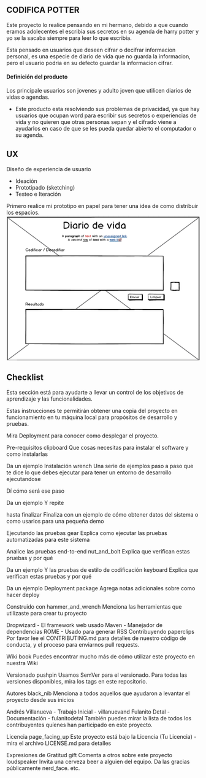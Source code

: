 ## CODIFICA POTTER
Este proyecto lo realice pensando en mi hermano, debido a que cuando eramos adolecentes el escribia sus secretos en su agenda de harry potter y yo se la sacaba siempre para leer lo que escribia.

Esta pensado en usuarios que deseen cifrar o decifrar informacion personal,  es una especie de diario de vida que no guarda la informacion, pero el usuario podria en su defecto guardar la informacion cifrar.
#### Definición del producto
Los principale usuarios son jovenes  y adulto joven que utilicen diarios de vidas o agendas.

- Este  producto  esta resolviendo sus problemas de privacidad, ya que hay  usuarios que ocupan word para escribir sus secretos o experiencias de vida y no quieren que otras personas sepan y el cifrado viene a ayudarlos en caso de que se les pueda quedar abierto el computador o su agenda.

## UX
Diseño de experiencia de usuario

- Ideación
- Prototipado (sketching) 
- Testeo e Iteración

Primero realice mi prototipo en papel para tener una idea de como distribuir los espacios.
![](img/proto.png)
## Checklist
Esta sección está para ayudarte a llevar un control de los objetivos de aprendizaje y las funcionalidades.




Estas instrucciones te permitirán obtener una copia del proyecto en funcionamiento en tu máquina local para propósitos de desarrollo y pruebas.

Mira Deployment para conocer como desplegar el proyecto.

Pre-requisitos clipboard
Que cosas necesitas para instalar el software y como instalarlas

Da un ejemplo
Instalación wrench
Una serie de ejemplos paso a paso que te dice lo que debes ejecutar para tener un entorno de desarrollo ejecutandose

Dí cómo será ese paso

Da un ejemplo
Y repite

hasta finalizar
Finaliza con un ejemplo de cómo obtener datos del sistema o como usarlos para una pequeña demo

Ejecutando las pruebas gear
Explica como ejecutar las pruebas automatizadas para este sistema

Analice las pruebas end-to-end nut_and_bolt
Explica que verifican estas pruebas y por qué

Da un ejemplo
Y las pruebas de estilo de codificación keyboard
Explica que verifican estas pruebas y por qué

Da un ejemplo
Deployment package
Agrega notas adicionales sobre como hacer deploy

Construido con hammer_and_wrench
Menciona las herramientas que utilizaste para crear tu proyecto

Dropwizard - El framework web usado
Maven - Manejador de dependencias
ROME - Usado para generar RSS
Contribuyendo paperclips
Por favor lee el CONTRIBUTING.md para detalles de nuestro código de conducta, y el proceso para enviarnos pull requests.

Wiki book
Puedes encontrar mucho más de cómo utilizar este proyecto en nuestra Wiki

Versionado pushpin
Usamos SemVer para el versionado. Para todas las versiones disponibles, mira los tags en este repositorio.

Autores black_nib
Menciona a todos aquellos que ayudaron a levantar el proyecto desde sus inicios

Andrés Villanueva - Trabajo Inicial - villanuevand
Fulanito Detal - Documentación - fulanitodetal
También puedes mirar la lista de todos los contribuyentes quíenes han participado en este proyecto.

Licencia page_facing_up
Este proyecto está bajo la Licencia (Tu Licencia) - mira el archivo LICENSE.md para detalles

Expresiones de Gratitud gift
Comenta a otros sobre este proyecto loudspeaker
Invita una cerveza beer a alguien del equipo.
Da las gracias públicamente nerd_face.
etc.
